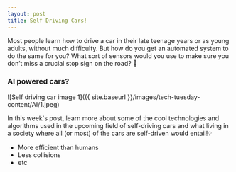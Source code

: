 ```yaml
---
layout: post
title: Self Driving Cars!
---
```


Most people learn how to drive a car in their late teenage years or as young adults, without much difficulty. But how do you get an automated system to do the same for you? What sort of sensors would you use to make sure you don’t miss a crucial stop sign on the road? 💫

### AI powered cars?

![Self driving car image 1]({{ site.baseurl }}/images/tech-tuesday-content/AI/1.jpeg)

In this week's post, learn more about some of the cool technologies and algorithms used in the upcoming field of self-driving cars and what living in a society where all (or most) of the cars are self-driven would entail!💡

 - More efficient than humans
 - Less collisions
 - etc 
 
